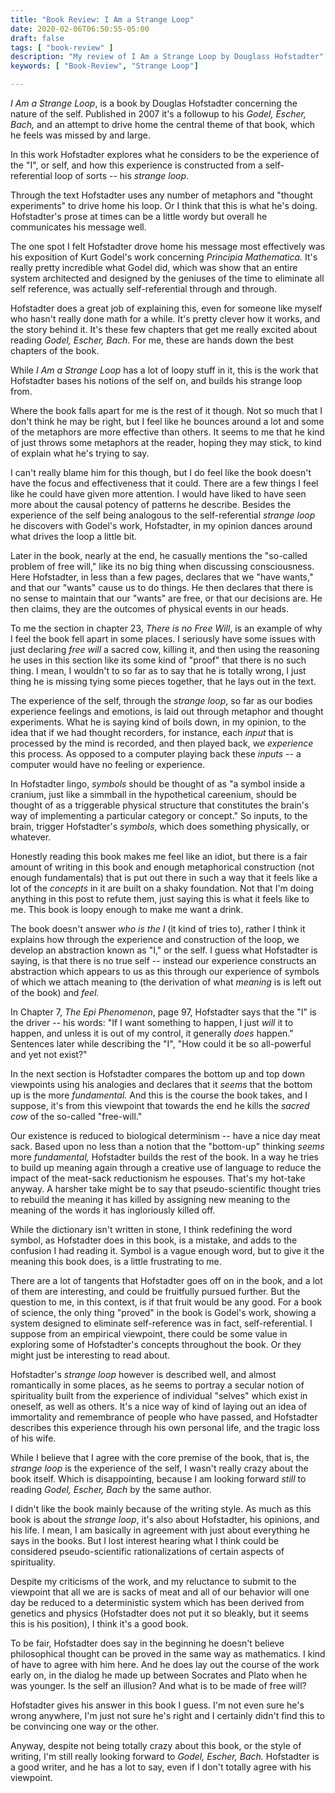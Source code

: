```yaml
---
title: "Book Review: I Am a Strange Loop"
date: 2020-02-06T06:50:55-05:00
draft: false
tags: [ "book-review" ]
description: "My review of I Am a Strange Loop by Douglass Hofstadter"
keywords: [ "Book-Review", "Strange Loop"]

---
```


*I Am a Strange Loop*, is a book by Douglas Hofstadter concerning the
nature of the self.  Published in 2007 it's a followup to his *Godel,
Escher, Bach,* and an attempt to drive home the central theme of that
book, which he feels was missed by and large.

In this work Hofstadter explores what he considers to be the
experience of the "I", or self, and how this experience is constructed
from a self-referential loop of sorts -- his *strange loop*.

Through the text Hofstadter uses any number of metaphors and "thought
experiments" to drive home his loop.  Or I think that this is what
he's doing.  Hofstadter's prose at times can be a little wordy but
overall he communicates his message well.

The one spot I felt Hofstadter drove home his message most effectively
was his exposition of Kurt Godel's work concerning *Principia
Mathematica.*  It's really pretty incredible what Godel did, which was
show that an entire system architected and designed by the geniuses of
the time to eliminate all self reference, was actually
self-referential through and through.

Hofstadter does a great job of explaining this, even for someone like
myself who hasn't really done math for a while.  It's pretty clever
how it works, and the story behind it.  It's these few chapters that
get me really excited about reading *Godel, Escher, Bach*.  For me,
these are hands down the best chapters of the book.

While *I Am a Strange Loop* has a lot of loopy stuff
in it, this is the work that Hofstadter bases his notions of the self
on, and builds his strange loop from.

Where the book falls apart for me is the rest of it though.  Not so
much that I don't think he may be right, but I feel like he bounces
around a lot and some of the metaphors are more effective than
others.  It seems to me that he kind of just throws some metaphors at
the reader, hoping they may stick, to kind of explain what he's trying
to say.

I can't really blame him for this though, but I do feel like the book
doesn't have the focus and effectiveness that it could.  There are a
few things I feel like he could have given more attention.  I would
have liked to have seen more about the causal potency of patterns he
describe.  Besides the experience of the self being analogous to the
self-referential *strange loop* he discovers with Godel's work,
Hofstadter, in my opinion dances around what drives the loop a little bit.

Later in the book, nearly at the end, he casually mentions the
"so-called problem of free will," like its no big thing when
discussing consciousness.  Here Hofstadter, in less than a few pages,
declares that we "have wants," and that our "wants" cause us to do
things.  He then declares that there is no sense to maintain that our
"wants" are free, or that our decisions are.  He then claims, they are
the outcomes of physical events in our heads.

To me the section in chapter 23, *There is no Free Will*, is an
example of why I feel the book fell apart in some places.  I
seriously have some issues with just declaring *free will* a sacred
cow, killing it, and then using the reasoning he uses in this section
like its some kind of "proof" that there is no such thing.  I mean, I
wouldn't to so far as to say that he is totally wrong, I just thing he
is missing tying some pieces together, that he lays out in the text.

The experience of the self, through the *strange loop*, so far as our
bodies experience feelings and emotions, is laid out through metaphor
and thought experiments.  What he is saying kind of boils down, in my
opinion, to the idea that if we had thought recorders, for instance,
each *input* that is processed by the mind is recorded, and then
played back, we *experience* this process.  As opposed to a computer
playing back these *inputs* -- a computer would have no feeling or
experience.

In Hofstadter lingo, *symbols* should be thought of as "a symbol
inside a cranium, just like a simmball in the hypothetical careenium,
should be thought of as a triggerable physical structure that
constitutes the brain's way of implementing a particular category or
concept."  So inputs, to the brain, trigger Hofstadter's *symbols*,
which does something physically, or whatever.

Honestly reading this book makes me feel like an idiot, but there is a
fair amount of writing in this book and enough metaphorical
construction (not enough fundamentals) that is put out there in such a
way that it feels like a lot of the *concepts* in it are built on a
shaky foundation.  Not that I'm doing anything in this post to refute
them, just saying this is what it feels like to me.  This book is
loopy enough to make me want a drink.

The book doesn't answer *who is the I* (it kind of tries to), rather I
think it explains how through the experience and construction of the
loop, we develop an abstraction known as "I," or the self.  I guess
what Hofstadter is saying, is that there is no true self -- instead
our experience constructs an abstraction which appears to us as this
through our experience of symbols of which we attach meaning to (the
derivation of what *meaning* is is left out of the book) and *feel.*

In Chapter 7, *The Epi Phenomenon*, page 97, Hofstadter says that the "I" is
the driver -- his words: "If I want something to happen, I just *will*
it to happen, and unless it is out of my control, it generally *does*
happen."  Sentences later while describing the "I", "How could it be
so all-powerful and yet not exist?"

In the next section is Hofstadter compares the bottom up and top down
viewpoints using his analogies and declares that it *seems* that the
bottom up is the more *fundamental.*  And this is the course the book
takes, and I suppose, it's from this viewpoint that towards the end he
kills the *sacred cow* of the so-called "free-will."

Our existence is reduced to biological determinism -- have a nice day
meat sack.  Based upon no less than a notion that the "bottom-up"
thinking *seems* more *fundamental,* Hofstadter builds the rest of the
book.  In a way he tries to build up meaning again through a creative
use of language to reduce the impact of the meat-sack reductionism he
espouses.  That's my hot-take anyway.  A harsher take might be to say
that pseudo-scientific thought tries to rebuild the meaning it has
killed by assigning new meaning to the meaning of the words it has
ingloriously killed off.

While the dictionary isn't written in stone, I think redefining the
word symbol, as Hofstadter does in this book, is a mistake, and adds
to the confusion I had reading it.  Symbol is a vague enough word, but
to give it the meaning this book does, is a little frustrating to me.

There are a lot of tangents that Hofstadter goes off on in the book,
and a lot of them are interesting, and could be fruitfully pursued
further.  But the question to me, in this context, is if that fruit
would be any good.  For a book of science, the only thing "proved" in
the book is Godel's work, showing a system designed to eliminate
self-reference was in fact, self-referential.  I suppose from an
empirical viewpoint, there could be some value in exploring some of
Hofstadter's concepts throughout the book.  Or they might just be
interesting to read about.

Hofstadter's *strange loop* however is described well, and almost
romantically in some places, as he seems to portray a secular notion
of spirituality built from the experience of individual "selves" which
exist in oneself, as well as others.  It's a nice way of kind of
laying out an idea of immortality and remembrance of people who have
passed, and Hofstadter describes this experience through his own
personal life, and the tragic loss of his wife.

While I believe that I agree with the core premise of the book, that
is, the *strange loop* is the experience of the self, I wasn't
really crazy about the book itself.  Which is disappointing, because I
am looking forward *still* to reading *Godel, Escher, Bach* by the
same author.

I didn't like the book mainly because of the writing style.  As much
as this book is about the *strange loop*, it's also about Hofstadter,
his opinions, and his life.  I mean, I am basically in agreement with
just about everything he says in the books.  But I lost interest
hearing what I think could be considered pseudo-scientific
rationalizations of certain aspects of spirituality.

Despite my criticisms of the work, and my reluctance to submit to the
viewpoint that all we are is sacks of meat and all of our behavior
will one day be reduced to a deterministic system which has been
derived from genetics and physics (Hofstadter does not put it so
bleakly, but it seems this is his position), I think it's a good book.

To be fair, Hofstadter does say in the beginning he doesn't believe
philosophical thought can be proved in the same way as mathematics.
I kind of have to agree with him here.  And he does lay out the course
of the work early on, in the dialog he made up between Socrates and
Plato when he was younger.  Is the self an illusion? And what is to be
made of free will?

Hofstadter gives his answer in this book I guess.  I'm not even sure
he's wrong anywhere, I'm just not sure he's right and I certainly
didn't find this to be convincing one way or the other.

Anyway, despite not being totally crazy about this book, or the style
of writing, I'm still really looking forward to *Godel, Escher, Bach.*
Hofstadter is a good writer, and he has a lot to say, even if I don't
totally agree with his viewpoint.  




